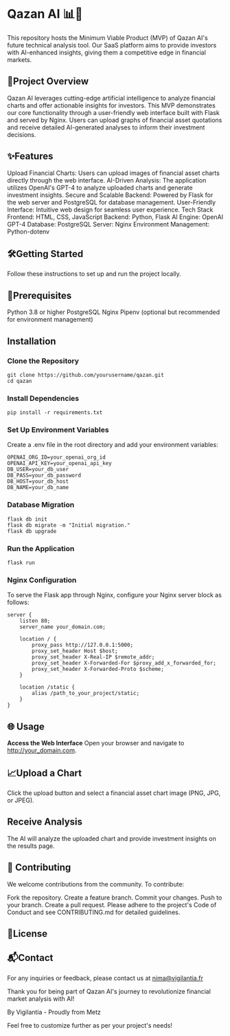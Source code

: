 # Qazan AI 📊🤖

This repository hosts the Minimum Viable Product (MVP) of Qazan AI's future technical analysis tool. Our SaaS platform aims to provide investors with AI-enhanced insights, giving them a competitive edge in financial markets.

## 🚀**Project Overview**
Qazan AI leverages cutting-edge artificial intelligence to analyze financial charts and offer actionable insights for investors. This MVP demonstrates our core functionality through a user-friendly web interface built with Flask and served by Nginx. Users can upload graphs of financial asset quotations and receive detailed AI-generated analyses to inform their investment decisions.

## ✨**Features**
Upload Financial Charts: Users can upload images of financial asset charts directly through the web interface.
AI-Driven Analysis: The application utilizes OpenAI's GPT-4 to analyze uploaded charts and generate investment insights.
Secure and Scalable Backend: Powered by Flask for the web server and PostgreSQL for database management.
User-Friendly Interface: Intuitive web design for seamless user experience.
Tech Stack
Frontend: HTML, CSS, JavaScript
Backend: Python, Flask
AI Engine: OpenAI GPT-4
Database: PostgreSQL
Server: Nginx
Environment Management: Python-dotenv

## 🛠️**Getting Started**
Follow these instructions to set up and run the project locally.

## 🏁**Prerequisites**
Python 3.8 or higher
PostgreSQL
Nginx
Pipenv (optional but recommended for environment management)


## Installation

### Clone the Repository
```
git clone https://github.com/yourusername/qazan.git
cd qazan
```

### Install Dependencies
```
pip install -r requirements.txt
```

### Set Up Environment Variables
Create a .env file in the root directory and add your environment variables:
```
OPENAI_ORG_ID=your_openai_org_id
OPENAI_API_KEY=your_openai_api_key
DB_USER=your_db_user
DB_PASS=your_db_password
DB_HOST=your_db_host
DB_NAME=your_db_name
```

### Database Migration
```
flask db init
flask db migrate -m "Initial migration."
flask db upgrade
```

### Run the Application
```
flask run
```

### Nginx Configuration
To serve the Flask app through Nginx, configure your Nginx server block as follows:
```
server {
    listen 80;
    server_name your_domain.com;

    location / {
        proxy_pass http://127.0.0.1:5000;
        proxy_set_header Host $host;
        proxy_set_header X-Real-IP $remote_addr;
        proxy_set_header X-Forwarded-For $proxy_add_x_forwarded_for;
        proxy_set_header X-Forwarded-Proto $scheme;
    }

    location /static {
        alias /path_to_your_project/static;
    }
}
```

## 🌐 Usage
**Access the Web Interface**
Open your browser and navigate to http://your_domain.com.

## 📈**Upload a Chart**
Click the upload button and select a financial asset chart image (PNG, JPG, or JPEG).

## **Receive Analysis**
The AI will analyze the uploaded chart and provide investment insights on the results page.

## 🤝 **Contributing**
We welcome contributions from the community. To contribute:

Fork the repository.
Create a feature branch.
Commit your changes.
Push to your branch.
Create a pull request.
Please adhere to the project's Code of Conduct and see CONTRIBUTING.md for detailed guidelines.

## 📄**License**

## 📬**Contact**
For any inquiries or feedback, please contact us at nima@vigilantia.fr

Thank you for being part of Qazan AI's journey to revolutionize financial market analysis with AI!

By Vigilantia - Proudly from Metz

Feel free to customize further as per your project's needs!
